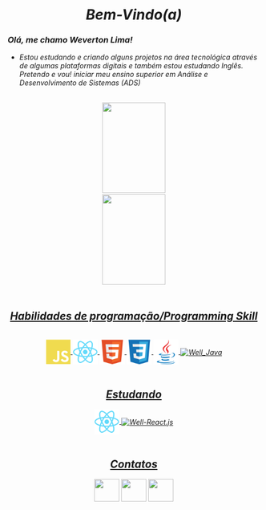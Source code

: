 
<h1 align="center"><em> Bem-Vindo(a)<em></h1>
  
### Olá, me chamo Weverton Lima!<br>

* _Estou estudando e criando alguns projetos na área tecnológica através de algumas plataformas digitais e também estou estudando Inglês.<br>
Pretendo e vou! iniciar meu ensino superior em Análise e Desenvolvimento de Sistemas (ADS)_
<br><br>

<div align="center">
  <a href="https://github.com/wevertonbarbosa">
  <img height="180em" width="50%" src="https://github-readme-stats.vercel.app/api?username=Wevertonbarbosa&show_icons=true&theme=blue-green&include_all_commits=true&count_private=true"/>
  <img height="180em" width="50%" src="https://github-readme-stats.vercel.app/api/top-langs/?username=Wevertonbarbosa&layout=compact&langs_count=7&theme=blue-green"/>
</div>


<div style="display: inline_block" align="center"><br>  
  <h2> Habilidades de programação/Programming Skill </h2><br>
  <img align="center" alt="Well-Js" height="50" width="50" src="https://raw.githubusercontent.com/devicons/devicon/master/icons/javascript/javascript-plain.svg">
  <img align="center" alt="Well-React.js" height="50" width="50" src="https://raw.githubusercontent.com/devicons/devicon/master/icons/react/react-original.svg">
  <img align="center" alt="Well-HTML5" height="50" width="50" src="https://raw.githubusercontent.com/devicons/devicon/master/icons/html5/html5-original.svg">
  <img align="center" alt="Well-CSS3" height="50" width="50" src="https://raw.githubusercontent.com/devicons/devicon/master/icons/css3/css3-original.svg">
  <img align="center" alt="Well_Java" height="50" width="50" src="https://raw.githubusercontent.com/devicons/devicon/master/icons/java/java-original.svg">
  <img align="center" alt="Well_Java" height="50" width="50" src="https://miro.medium.com/max/652/1*N0XV3gco7Ed4brMoxwdjVg.png">
  <br><br>
  
  
  
  ##  _Estudando_
 
<img align="center" alt="Well-React.js" height="50"  width="50" src="https://raw.githubusercontent.com/devicons/devicon/master/icons/react/react-original.svg">
<img align="center" alt="Well-React.js" height="60"  width="60" src="https://cdn-icons-png.flaticon.com/512/5526/5526264.png">
<br><br>


## *Contatos*
<a href="https://instagram.com/wevertonlbs" target="_blank"><img src="https://cdn-icons.flaticon.com/png/512/4494/premium/4494488.png?token=exp=1660546443~hmac=16e0d35faa9aa83577fdb87e19ac270b" target="_blank" height="45" width="50"></a>
<a href = "mailto:wevertonlbs00@gmail.com"><img src="https://cdn-icons-png.flaticon.com/512/5968/5968534.png" height="45" width="50" target="_blank"></a>
<a href="https://www.linkedin.com/in/wevertonbarbosa00" target="_blank"><img src="https://cdn-icons.flaticon.com/png/512/3256/premium/3256016.png?token=exp=1660546443~hmac=e528a6690ea0a3f9ec83ac7d6afbe434" height="45" width="50" target="_blank"></a> 

</div><br>


